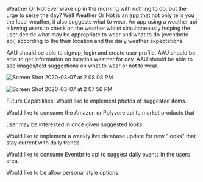 
Weather Or Not
Ever wake up in the morning with nothing to do, but the urge to seize the day? Well Weather Or Not is an app that not only tells you the local weather, it also suggests what to wear.
An app using a weather api allowing users to check on the weather whilst simultaneously helping the user decide what may be appropriate to wear and what to do (eventbrite api) according to the their location and the daily weather expectations.


AAU should be able to signup, login and create user profile.
AAU should be able to get information on location weather for day. 
AAU should be able to see images/text suggestions on what to wear or not to wear.



![Screen Shot 2020-03-07 at 2 08 08 PM](https://user-images.githubusercontent.com/56314121/76151039-52d41d00-607e-11ea-9266-0ecbbe28041c.png)

![Screen Shot 2020-03-07 at 2 07 56 PM](https://user-images.githubusercontent.com/56314121/76151053-79925380-607e-11ea-8b90-1c84ab50aa51.png)


Future Capabilities: 
Would like to implement photos of suggested items.

Would like to consume the Amazon or Polyvore api to market products that 

user may be interested in once given suggested looks.

Would like to implement a weekly live database update for new "looks" that stay current with daily trends.

Would like to consume Eventbrite api to suggest daily events in the users area.

Would like to be allow personal style options.
